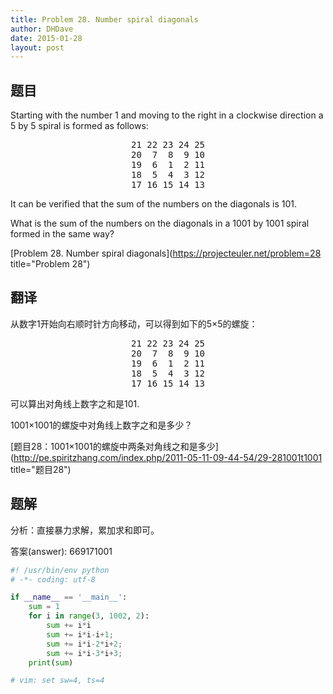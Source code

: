 ```yaml
---
title: Problem 28. Number spiral diagonals
author: DHDave
date: 2015-01-28
layout: post
---
```


## 题目

Starting with the number 1 and moving to the right in a clockwise direction a 5 by 5 spiral is formed as follows:

<center><pre>
21 22 23 24 25
20  7  8  9 10
19  6  1  2 11
18  5  4  3 12
17 16 15 14 13
</pre></center>
<!--more-->
It can be verified that the sum of the numbers on the diagonals is 101.

What is the sum of the numbers on the diagonals in a 1001 by 1001 spiral formed in the same way?

[Problem 28. Number spiral diagonals](https://projecteuler.net/problem=28 title="Problem 28")

## 翻译

从数字1开始向右顺时针方向移动，可以得到如下的5×5的螺旋：

<center><pre>
21 22 23 24 25
20  7  8  9 10
19  6  1  2 11
18  5  4  3 12
17 16 15 14 13
</pre></center>

可以算出对角线上数字之和是101.

1001×1001的螺旋中对角线上数字之和是多少？

[题目28：1001×1001的螺旋中两条对角线之和是多少](http://pe.spiritzhang.com/index.php/2011-05-11-09-44-54/29-281001t1001 title="题目28")

## 题解

分析：直接暴力求解，累加求和即可。

答案(answer): 669171001

```python
#! /usr/bin/env python
# -*- coding: utf-8

if __name__ == '__main__':
    sum = 1
    for i in range(3, 1002, 2):
        sum += i*i
        sum += i*i-i+1;
        sum += i*i-2*i+2;
        sum += i*i-3*i+3;
    print(sum)

# vim: set sw=4, ts=4
```

